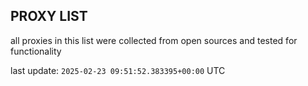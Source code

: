 ## PROXY LIST

all proxies in this list were collected from open sources and tested for functionality

last update: `2025-02-23 09:51:52.383395+00:00` UTC